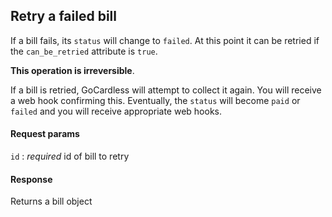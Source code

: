 ## Retry a failed bill

If a bill fails, its `status` will change to `failed`. At this point it can be retried if the `can_be_retried` attribute is  `true`.

**This operation is irreversible**.

If a bill is retried, GoCardless will attempt to collect it again. You will receive a web hook confirming this. Eventually, the `status` will become `paid` or `failed` and you will receive appropriate web hooks.

#### Request params

`id`
:    _required_ id of bill to retry

#### Response

Returns a bill object

